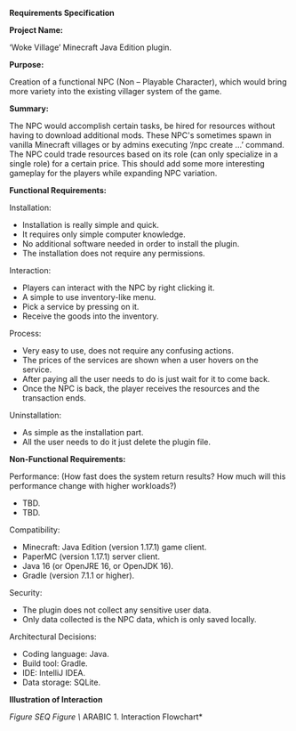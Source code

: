 ﻿**Requirements Specification**

**Project Name:**

‘Woke Village’ Minecraft Java Edition plugin.

**Purpose:**

Creation of a functional NPC (Non – Playable Character), which would bring more variety into the existing villager system of the game.

**Summary:**

The NPC would accomplish certain tasks, be hired for resources without having to download additional mods. These NPC's sometimes spawn in vanilla Minecraft villages or by admins executing ‘/npc create ...’ command. The NPC could trade resources based on its role (can only specialize in a single role) for a certain price. This should add some more interesting gameplay for the players while expanding NPC variation.

**Functional Requirements:**

Installation:

- Installation is really simple and quick.
- It requires only simple computer knowledge.
- No additional software needed in order to install the plugin.
- The installation does not require any permissions.

Interaction:

- Players can interact with the NPC by right clicking it.
- A simple to use inventory-like menu.
- Pick a service by pressing on it.
- Receive the goods into the inventory.

Process:

- Very easy to use, does not require any confusing actions.
- The prices of the services are shown when a user hovers on the service.
- After paying all the user needs to do is just wait for it to come back.
- Once the NPC is back, the player receives the resources and the transaction ends.

Uninstallation: 

- As simple as the installation part.
- All the user needs to do it just delete the plugin file.

**Non-Functional Requirements:**

Performance: (How fast does the system return results? How much will this performance change with higher workloads?)

- TBD.
- TBD.

Compatibility:

- Minecraft: Java Edition (version 1.17.1) game client.
- PaperMC (version 1.17.1) server client.
- Java 16 (or OpenJRE 16, or OpenJDK 16).
- Gradle (version 7.1.1 or higher).

Security:

- The plugin does not collect any sensitive user data.
- Only data collected is the NPC data, which is only saved locally.

Architectural Decisions:

- Coding language: Java.
- Build tool: Gradle.
- IDE: IntelliJ IDEA.
- Data storage: SQLite.

**Illustration of Interaction**

*Figure  SEQ Figure \\* ARABIC 1. Interaction Flowchart*


